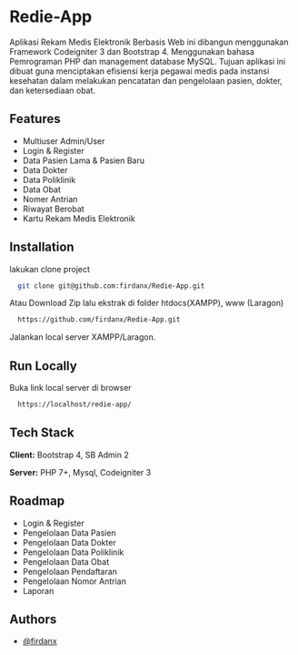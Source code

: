 
# Redie-App

Aplikasi Rekam Medis Elektronik Berbasis Web ini dibangun menggunakan Framework Codeigniter 3 dan Bootstrap 4. Menggunakan bahasa Pemrograman PHP dan management database MySQL. Tujuan aplikasi ini dibuat guna menciptakan efisiensi kerja pegawai medis pada instansi kesehatan dalam melakukan pencatatan dan pengelolaan pasien, dokter, dan ketersediaan obat.
## Features


- Multiuser Admin/User
- Login & Register
- Data Pasien Lama & Pasien Baru
- Data Dokter
- Data Poliklinik
- Data Obat
- Nomer Antrian
- Riwayat Berobat
- Kartu Rekam Medis Elektronik


## Installation

lakukan clone project

```bash
  git clone git@github.com:firdanx/Redie-App.git
```
Atau Download Zip lalu ekstrak di folder htdocs(XAMPP), www (Laragon)

```bash
  https://github.com/firdanx/Redie-App.git
```

Jalankan local server XAMPP/Laragon.


    
## Run Locally

Buka link local server di browser

```bash
  https://localhost/redie-app/
```


## Tech Stack

**Client:** Bootstrap 4, SB Admin 2

**Server:** PHP 7+, Mysql, Codeigniter 3


## Roadmap

- Login & Register
- Pengelolaan Data Pasien
- Pengelolaan Data Dokter
- Pengelolaan Data Poliklinik
- Pengelolaan Data Obat
- Pengelolaan Pendaftaran
- Pengelolaan Nomor Antrian
- Laporan


## Authors

- [@firdanx](https://www.github.com/firdanx)
